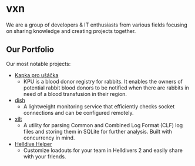 # vxn

We are a group of developers & IT enthusiasts from various fields focusing on sharing knowledge and creating projects together.

## Our Portfolio

Our most notable projects:

- [Kapka pro ušáčka](https://www.kapkaprousacka.cz/)
  - KPU is a blood donor registry for rabbits. It enables the owners of potential rabbit blood donors to be notified when there are rabbits in need of a blood transfusion in their region. 
- [dish](https://github.com/thevxn/dish)
  - A lightweight monitoring service that efficiently checks socket connections and can be configured remotely. 
- [xilt](https://github.com/thevxn/xilt)
  - A utility for parsing Common and Combined Log Format (CLF) log files and storing them in SQLite for further analysis. Built with concurrency in mind. 
- [Helldive Helper](https://helldivehelper.net/)
  - Customize loadouts for your team in Helldivers 2 and easily share with your friends.
